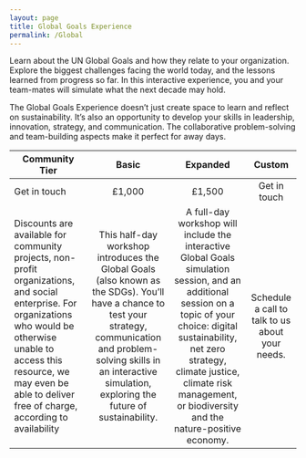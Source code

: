 ```yaml
---
layout: page
title: Global Goals Experience
permalink: /Global
---
```




Learn about the UN Global Goals and how they relate to your organization. Explore the biggest challenges facing the world today, and the lessons learned from progress so far. In this interactive experience, you and your team-mates will simulate what the next decade may hold.

The Global Goals Experience doesn’t just create space to learn and reflect on sustainability. It’s also an opportunity to develop your skills in leadership, innovation, strategy, and communication. The collaborative problem-solving and team-building aspects make it perfect for away days. 

Community Tier               | Basic               | Expanded               | Custom
--------------------- | :-------------------: | :--------------------: | :--------------------:
Get in touch| £1,000           | £1,500     | Get in touch
Discounts are available for community projects, non-profit organizations, and social enterprise. For organizations who would be otherwise unable to access this resource, we may even be able to deliver free of charge, according to availability | This half-day workshop introduces the Global Goals (also known as the SDGs). You’ll have a chance to test your strategy, communication and problem-solving skills in an interactive simulation, exploring the future of sustainability. | A full-day workshop will include the interactive Global Goals simulation session, and an additional session on a topic of your choice: digital sustainability, net zero strategy, climate justice, climate risk management, or biodiversity and the nature-positive economy. | Schedule a call to talk to us about your needs.




